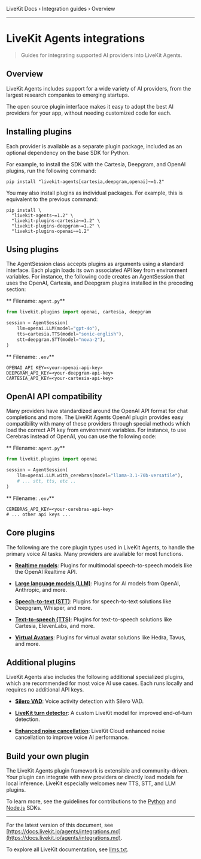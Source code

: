 LiveKit Docs › Integration guides › Overview

---

# LiveKit Agents integrations

> Guides for integrating supported AI providers into LiveKit Agents.

## Overview

LiveKit Agents includes support for a wide variety of AI providers, from the largest research companies to emerging startups.

The open source plugin interface makes it easy to adopt the best AI providers for your app, without needing customized code for each.

## Installing plugins

Each provider is available as a separate plugin package, included as an optional dependency on the base SDK for Python.

For example, to install the SDK with the Cartesia, Deepgram, and OpenAI plugins, run the following command:

```shell
pip install "livekit-agents[cartesia,deepgram,openai]~=1.2"

```

You may also install plugins as individual packages. For example, this is equivalent to the previous command:

```shell
pip install \
  "livekit-agents~=1.2" \
  "livekit-plugins-cartesia~=1.2" \
  "livekit-plugins-deepgram~=1.2" \
  "livekit-plugins-openai~=1.2"

```

## Using plugins

The AgentSession class accepts plugins as arguments using a standard interface. Each plugin loads its own associated API key from environment variables. For instance, the following code creates an AgentSession that uses the OpenAI, Cartesia, and Deepgram plugins installed in the preceding section:

** Filename: `agent.py`**

```python
from livekit.plugins import openai, cartesia, deepgram

session = AgentSession(
    llm=openai.LLM(model="gpt-4o"),
    tts=cartesia.TTS(model="sonic-english"),
    stt=deepgram.STT(model="nova-2"),
)  

```

** Filename: `.env`**

```shell
OPENAI_API_KEY=<your-openai-api-key>
DEEPGRAM_API_KEY=<your-deepgram-api-key>
CARTESIA_API_KEY=<your-cartesia-api-key>

```

## OpenAI API compatibility

Many providers have standardized around the OpenAI API format for chat completions and more. The LiveKit Agents OpenAI plugin provides easy compatibility with many of these providers through special methods which load the correct API key from environment variables. For instance, to use Cerebras instead of OpenAI, you can use the following code:

** Filename: `agent.py`**

```python
from livekit.plugins import openai

session = AgentSession(
    llm=openai.LLM.with_cerebras(model="llama-3.1-70b-versatile"),
    # ... stt, tts, etc ..
)  

```

** Filename: `.env`**

```shell
CEREBRAS_API_KEY=<your-cerebras-api-key>
# ... other api keys ...

```

## Core plugins

The following are the core plugin types used in LiveKit Agents, to handle the primary voice AI tasks. Many providers are available for most functions.

- **[Realtime models](https://docs.livekit.io/agents/integrations/realtime.md)**: Plugins for multimodal speech-to-speech models like the OpenAI Realtime API.

- **[Large language models (LLM)](https://docs.livekit.io/agents/integrations/llm.md)**: Plugins for AI models from OpenAI, Anthropic, and more.

- **[Speech-to-text (STT)](https://docs.livekit.io/agents/integrations/stt.md)**: Plugins for speech-to-text solutions like Deepgram, Whisper, and more.

- **[Text-to-speech (TTS)](https://docs.livekit.io/agents/integrations/tts.md)**: Plugins for text-to-speech solutions like Cartesia, ElevenLabs, and more.

- **[Virtual Avatars](https://docs.livekit.io/agents/integrations/avatar.md)**: Plugins for virtual avatar solutions like Hedra, Tavus, and more.

## Additional plugins

LiveKit Agents also includes the following additional specialized plugins, which are recommended for most voice AI use cases. Each runs locally and requires no additional API keys.

- **[Silero VAD](https://docs.livekit.io/agents/build/turns/vad.md)**: Voice activity detection with Silero VAD.

- **[LiveKit turn detector](https://docs.livekit.io/agents/build/turns/turn-detector.md)**: A custom LiveKit model for improved end-of-turn detection.

- **[Enhanced noise cancellation](https://pypi.org/project/livekit-plugins-noise-cancellation/)**: LiveKit Cloud enhanced noise cancellation to improve voice AI performance.

## Build your own plugin

The LiveKit Agents plugin framework is extensible and community-driven. Your plugin can integrate with new providers or directly load models for local inference. LiveKit especially welcomes new TTS, STT, and LLM plugins.

To learn more, see the guidelines for contributions to the [Python](https://github.com/livekit/agents/blob/main/CONTRIBUTING.md) and [Node.js](https://github.com/livekit/agents-js/blob/main/CONTRIBUTING.md) SDKs.

---


For the latest version of this document, see [https://docs.livekit.io/agents/integrations.md](https://docs.livekit.io/agents/integrations.md).

To explore all LiveKit documentation, see [llms.txt](https://docs.livekit.io/llms.txt).